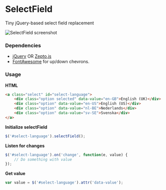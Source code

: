 SelectField
===========
Tiny jQuery-based select field replacement

![SelectField screenshot](http://i.imgur.com/VRnrvVm.png)

### Dependencies
- [jQuery](http://jquery.com) OR [Zepto.js](http://zeptojs.com/)
- [FontAwesome](http://fontawesome.io) for up/down chevrons.

### Usage

**HTML**
```html
<a class="select" id="select-language">
	<div class="option selected" data-value="en-GB">English (UK)</div>
	<div class="option" data-value="en-US">English (US)</div>
	<div class="option" data-value="nl-BE">Nederlands</div>
	<div class="option" data-value="sv-SE">Svenska</div>
</a>
```

**Initialize selectField**
```javascript
$('#select-language').selectField();
```

**Listen for changes**
```javascript
$('#select-language').on('change', function(e, value) {
	// Do something with value
});
```

**Get value**
```javascript
var value = $('#select-language').attr('data-value');
```